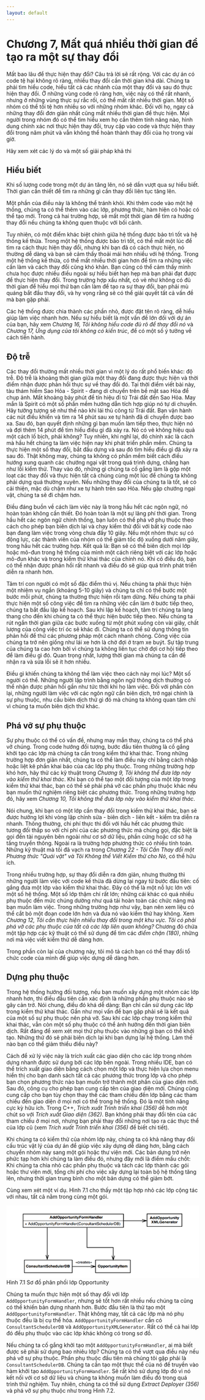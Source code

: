 ```yaml
---
layout: default
---
```


# Chương 7, Mất quá nhiều thời gian để tạo ra một sự thay đổi

Mất bao lâu để thực hiện thay đổi? Câu trả lời sẽ rất rộng. Với các dự án có code tệ hại không rõ ràng, nhiều thay đổi cần thời gian khá dài. Chúng ta phải tìm hiểu code, hiểu tất cả các nhánh của một thay đổi và sau đó thực hiện thay đổi. Ở những vùng code rõ ràng hơn, việc này có thể rất nhanh, nhưng ở những vùng thực sự rắc rối, có thể mất rất nhiều thời gian. Một số nhóm có thể tồi tệ hơn nhiều so với những nhóm khác. Đối với họ, ngay cả những thay đổi đơn giản nhất cũng mất nhiều thời gian để thực hiện. Mọi người trong nhóm đó có thể tìm hiểu xem họ cần thêm tính năng nào, hình dung chính xác nơi thực hiện thay đổi, truy cập vào code và thực hiện thay đổi trong năm phút và vẫn không thể hoàn thành thay đổi của họ trong vài giờ.

Hãy xem xét các lý do và một số giải pháp khả thi

## Hiểu biết

Khi số lượng code trong một dự án tăng lên, nó sẽ dần vượt qua sự hiểu biết. Thời gian cần thiết để tìm ra những gì cần thay đổi liên tục tăng lên.

Một phần của điều này là không thể tránh khỏi. Khi thêm code vào một hệ thống, chúng ta có thể thêm vào các lớp, phương thức, hàm hiện có hoặc có thể tạo mới. Trong cả hai trường hợp, sẽ mất một thời gian để tìm ra hướng thay đổi nếu chúng ta không quen thuộc với bối cảnh.

Tuy nhiên, có một điểm khác biệt chính giữa hệ thống được bảo trì tốt và hệ thống kế thừa. Trong một hệ thống được bảo trì tốt, có thể mất một lúc để tìm ra cách thực hiện thay đổi, nhưng khi bạn đã có cách thực hiện, nó thường dễ dàng và bạn sẽ cảm thấy thoải mái hơn nhiều với hệ thống. Trong một hệ thống kế thừa, có thể mất nhiều thời gian hơn để tìm ra những việc cần làm và cách thay đổi cũng khó khăn. Bạn cũng có thể cảm thấy mình chưa học được nhiều điều ngoài sự hiểu biết hạn hẹp mà bạn phải đạt được để thực hiện thay đổi. Trong trường hợp xấu nhất, có vẻ như không có đủ thời gian để hiểu mọi thứ bạn cần làm để tạo ra sự thay đổi, bạn phải mù quáng bắt đầu thay đổi, và hy vọng rằng sẽ có thể giải quyết tất cả vấn đề mà bạn gặp phải.

Các hệ thống được chia thành các phần nhỏ, được đặt tên rõ ràng, dễ hiểu giúp làm việc nhanh hơn. Nếu sự hiểu biết là một vấn đề lớn đối với dự án của bạn, hãy xem _Chương 16, Tôi không hiểu code đủ rõ để thay đổi nó_ và _Chương 17, Ứng dụng của tôi không có kiến trúc_, để có một số ý tưởng về cách tiến hành.

## Độ trễ

Các thay đổi thường mất nhiều thời gian vì một lý do rất phổ biến khác: độ trễ. Độ trễ là khoảng thời gian giữa một thay đổi đang được thực hiện và thời điểm nhận được phản hồi thực sự về thay đổi đó. Tại thời điểm viết bài này, tàu thám hiểm Sao Hỏa - Spirit - đang di chuyển trên bề mặt sao Hỏa để chụp ảnh. Mất khoảng bảy phút để tín hiệu đi từ Trái đất đến Sao Hỏa. May mắn là Spirit có một số phần mềm hướng dẫn tích hợp giúp nó tự di chuyển. Hãy tưởng tượng sẽ như thế nào khi lái thủ công từ Trái đất. Bạn vận hành các nút điều khiển và tìm ra 14 phút sau xe tự hành đã di chuyển được bao xa. Sau đó, bạn quyết định những gì bạn muốn làm tiếp theo, thực hiện nó và đợi thêm 14 phút để tìm hiểu điều gì đã xảy ra. Nó có vẻ không hiệu quả một cách lố bịch, phải không? Tuy nhiên, khi nghĩ lại, đó chính xác là cách mà hầu hết chúng ta làm việc hiện nay khi phát triển phần mềm. Chúng ta thực hiện một số thay đổi, bắt đầu dựng và sau đó tìm hiểu điều gì đã xảy ra sau đó. Thật không may, chúng ta không có phần mềm biết cách điều hướng xung quanh các chướng ngại vật trong quá trình dựng, chẳng hạn như lỗi kiểm thử. Thay vào đó, những gì chúng ta cố gắng làm là gộp một loạt các thay đổi và thực hiện tất cả chúng cùng một lúc để chúng ta không phải dựng quá thường xuyên. Nếu những thay đổi của chúng ta là tốt, sẽ có cải thiện, mặc dù chậm như xe tự hành trên sao Hỏa. Nếu gặp chướng ngại vật, chúng ta sẽ đi chậm hơn.

Điều đáng buồn về cách làm việc này là trong hầu hết các ngôn ngữ, nó hoàn toàn không cần thiết. Đó hoàn toàn là một sự lãng phí thời gian. Trong hầu hết các ngôn ngữ chính thống, bạn luôn có thể phá vỡ phụ thuộc theo cách cho phép bạn biên dịch lại và chạy kiểm thử đối với bất kỳ code nào bạn đang làm việc trong vòng chưa đầy 10 giây. Nếu một nhóm thực sự có động lực, các thành viên của nhóm có thể giảm tốc độ xuống dưới năm giây, trong hầu hết các trường hợp. Kết quả là: Bạn sẽ có thể biên dịch mọi lớp hoặc mô-đun trong hệ thống của mình một cách riêng biệt với các lớp hoặc mô-đun khác và trong kiểm thử khai thác của chính nó. Khi có điều đó, bạn có thể nhận được phản hồi rất nhanh và điều đó sẽ giúp quá trình phát triển diễn ra nhanh hơn.

Tâm trí con người có một số đặc điểm thú vị. Nếu chúng ta phải thực hiện một nhiệm vụ ngắn (khoảng 5-10 giây) và chúng ta chỉ có thể bước một bước mỗi phút, chúng ta thường thực hiện rồi tạm dừng. Nếu chúng ta phải thực hiện một số công việc để tìm ra những việc cần làm ở bước tiếp theo, chúng ta bắt đầu lập kế hoạch. Sau khi lập kế hoạch, tâm trí chúng ta lang thang cho đến khi chúng ta có thể thực hiện bước tiếp theo. Nếu chúng ta rút ngắn thời gian giữa các bước xuống từ một phút xuống còn vài giây, chất lượng của công việc trí óc sẽ khác đi. Chúng ta có thể sử dụng thông tin phản hồi để thử các phương pháp một cách nhanh chóng. Công việc của chúng ta trở nên giống như lái xe hơn là chờ đợi ở trạm xe buýt. Sự tập trung của chúng ta cao hơn bởi vì chúng ta không liên tục chờ đợi cơ hội tiếp theo để làm điều gì đó. Quan trọng nhất, lượng thời gian mà chúng ta cần để nhận ra và sửa lỗi sẽ ít hơn nhiều.

Điều gì khiến chúng ta không thể làm việc theo cách này mọi lúc? Một số người có thể. Những người lập trình bằng ngôn ngữ thông dịch thường có thể nhận được phản hồi gần như tức thời khi họ làm việc. Đối với phần còn lại, những người làm việc với các ngôn ngữ cần biên dịch, trở ngại chính là sự phụ thuộc, nhu cầu biên dịch thứ gì đó mà chúng ta không quan tâm chỉ vì chúng ta muốn biên dịch thứ khác.

## Phá vỡ sự phụ thuộc

Sự phụ thuộc có thể có vấn đề, nhưng may mắn thay, chúng ta có thể phá vỡ chúng. Trong code hướng đối tượng, bước đầu tiên thường là cố gắng khởi tạo các lớp mà chúng ta cần trong kiểm thử khai thác. Trong những trường hợp đơn giản nhất, chúng ta có thể làm điều này chỉ bằng cách nhập hoặc liệt kê phần khai báo của các lớp phụ thuộc. Trong những trường hợp khó hơn, hãy thử các kỹ thuật trong _Chương 9, Tôi không thể đưa lớp này vào kiểm thử khai thác_. Khi bạn có thể tạo một đối tượng của một lớp trong kiểm thử khai thác, bạn có thể sẽ phải phá vỡ các phần phụ thuộc khác nếu bạn muốn thử nghiệm riêng biệt các phương thức. Trong những trường hợp đó, hãy xem _Chương 10, Tôi không thể đưa lớp này vào kiểm thử khai thác_.

Nói chung, khi bạn có một lớp cần thay đổi trong kiểm thử khai thác, bạn sẽ được hưởng lợi khi vòng lặp chỉnh sửa - biên dịch - liên kết - kiểm tra diễn ra nhanh. Thông thường, chi phí thực thi đối với hầu hết các phương thức tương đối thấp so với chi phí của các phương thức mà chúng gọi, đặc biệt là gọi đến tài nguyên bên ngoài như cơ sở dữ liệu, phần cứng hoặc cơ sở hạ tầng truyền thông. Ngoài ra là trường hợp phương thức có nhiều tính toán. Những kỹ thuật mà tôi đã vạch ra trong _Chương 22 - Tôi Cần Thay đổi một Phương thức "Quái vật" và Tôi Không thể Viết Kiểm thử cho Nó_, có thể hữu ích.

Trong nhiều trường hợp, sự thay đổi diễn ra đơn giản, nhưng thường thì những người làm việc với code kế thừa đã dừng lại ngay từ bước đầu tiên: cố gắng đưa một lớp vào kiểm thử khai thác. Đây có thể là một nỗ lực lớn với một số hệ thống. Một số lớp thậm chí rất lớn; những cái khác có quá nhiều phụ thuộc đến mức chúng dường như quá tải hoàn toàn các chức năng mà bạn muốn làm việc. Trong những trường hợp như vậy, bạn nên xem liệu có thể cắt bỏ một đoạn code lớn hơn và đưa nó vào kiểm thử hay không. Xem _Chương 12, Tôi cần thực hiện nhiều thay đổi trong một khu vực. Tôi có phải phá vỡ các phụ thuộc của tất cả các lớp liên quan không?_ Chương đó chứa một tập hợp các kỹ thuật có thể sử dụng để tìm các _điểm chặn (180)_, những nơi mà việc viết kiểm thử dễ dàng hơn.

Trong phần còn lại của chương này, tôi mô tả cách bạn có thể thay đổi tổ chức code của mình để giúp việc dựng dễ dàng hơn.

## Dựng phụ thuộc

Trong hệ thống hướng đối tượng, nếu bạn muốn xây dựng một nhóm các lớp nhanh hơn, thì điều đầu tiên cần xác định là những phần phụ thuộc nào sẽ gây cản trở. Nói chung, điều đó khá dễ dàng: Bạn chỉ cần sử dụng các lớp trong kiểm thử khai thác. Gần như mọi vấn đề bạn gặp phải sẽ là kết quả của một số sự phụ thuộc nên phá vỡ. Sau khi các lớp chạy trong kiểm thử khai thác, vẫn còn một số phụ thuộc có thể ảnh hưởng đến thời gian biên dịch. Rất đáng để xem xét mọi thứ phụ thuộc vào những gì bạn có thể khởi tạo. Những thứ đó sẽ phải biên dịch lại khi bạn dựng lại hệ thống. Làm thế nào bạn có thể giảm thiểu điều này?

Cách để xử lý việc này là trích xuất các giao diện cho các lớp trong nhóm dựng nhanh được sử dụng bởi các lớp bên ngoài. Trong nhiều IDE, bạn có thể trích xuất giao diện bằng cách chọn một lớp và thực hiện lựa chọn menu hiển thị cho bạn danh sách tất cả các phương thức trong lớp và cho phép bạn chọn phương thức nào bạn muốn trở thành một phần của giao diện mới. Sau đó, công cụ cho phép bạn cung cấp tên của giao diện mới. Chúng cũng cung cấp cho bạn tùy chọn thay thế các tham chiếu đến lớp bằng các tham chiếu đến giao diện ở mọi nơi có thể trong hệ thống. Đó là một tính năng cực kỳ hữu ích. Trong C++, _Trích xuất Trình triển khai (356)_ dễ hơn một chút so với _Trích xuất Giao diện (362)_. Bạn không phải thay đổi tên của các tham chiếu ở mọi nơi, nhưng bạn phải thay đổi những nơi tạo ra các thực thể của lớp cũ (xem _Trích xuất Trình triển khai (356)_ để biết chi tiết).

Khi chúng ta có kiểm thử của nhóm lớp này, chúng ta có khả năng thay đổi cấu trúc vật lý của dự án để giúp việc xây dựng dễ dàng hơn, bằng cách chuyển nhóm này sang một gói hoặc thư viện mới. Các bản dựng trở nên phức tạp hơn khi chúng ta làm điều đó, nhưng đây mới là điểm mấu chốt: Khi chúng ta chia nhỏ các phần phụ thuộc và tách các lớp thành các gói hoặc thư viện mới, tổng chi phí cho việc xây dựng lại toàn bộ hệ thống tăng lên, nhưng thời gian trung bình cho một bản dựng có thể giảm bớt.


Cùng xem xét một ví dụ. Hình 7.1 cho thấy một tập hợp nhỏ các lớp cộng tác với nhau, tất cả nằm trong cùng một gói.

![7.1](images/7/7-1.png)
Hình 7.1 Sơ đồ phân phối lớp Opportunity

Chúng ta muốn thực hiện một số thay đổi với lớp `AddOpportunityFormHandler`, nhưng sẽ tốt hơn rất nhiều nếu chúng ta cũng có thể khiến bản dựng nhanh hơn. Bước đầu tiên là thử tạo một `AddOpportunityFormHandler`. Thật không may, tất cả các lớp mà nó phụ thuộc đều là bị cụ thể hóa. `AddOpportunityFormHandler` cần có `ConsultantSchedulerDB` và `AddOpportunityXMLGenerator`. Rất có thể cả hai lớp đó đều phụ thuộc vào các lớp khác không có trong sơ đồ.

Nếu chúng ta cố gắng khởi tạo một `AddOpportunityFormHandler`, ai mà biết được sẽ phải sử dụng bao nhiêu lớp? Chúng ta có thể vượt qua điều này nếu phá vỡ sự phụ thuộc. Phần phụ thuộc đầu tiên mà chúng tôi gặp phải là `ConsultantSchedulerDB`. Chúng ta cần tạo một thực thể của nó để truyền vào hàm khởi tạo `AddOpportunityFormHandler`. Sẽ rất khó sử dụng lớp đó vì nó kết nối với cơ sở dữ liệu và chúng ta không muốn làm điều đó trong quá trình thử nghiệm. Tuy nhiên, chúng ta có thể sử dụng _Extract Deployer (356)_ và phá vỡ sự phụ thuộc như trong Hình 7.2.
